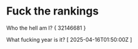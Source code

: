 # Fuck the rankings

Who the hell am I?
{ 32146681 }

What fucking year is it?
[ 2025-04-16T01:50:00Z ]
